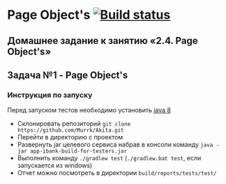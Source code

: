 # Page Object's [![Build status](https://ci.appveyor.com/api/projects/status/aofcsv4h3rrgxbpi?svg=true)](https://ci.appveyor.com/project/Murrk/akita)

## Домашнее задание к занятию «2.4. Page Object's»

## Задача №1 - Page Object's

### Инструкция по запуску

Перед запуском тестов необходимо установить [java 8](https://www.oracle.com/technetwork/java/javase/downloads/2133151)

* Склонировать репозиторий `git clone https://github.com/Murrk/Akita.git`
* Перейти в директорию с проектом
* Развернуть jar целевого сервиса набрав в консоли команду `java -jar app-ibank-build-for-testers.jar`
* Выполнить команду `./gradlew test` (`./gradlew.bat test`, если запускается из windows)
* Отчет можно посмотреть в директории `build/reports/tests/test/`
